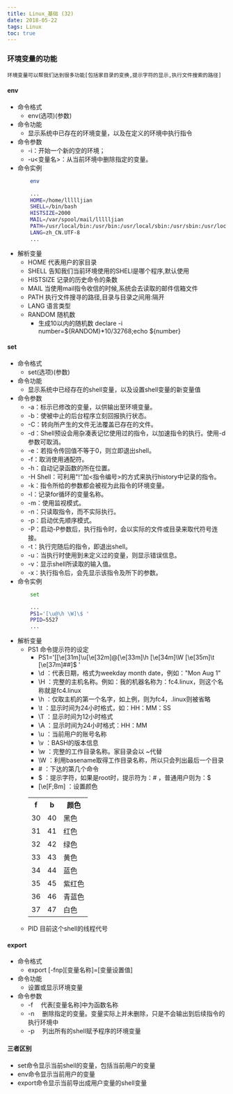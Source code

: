 ```yaml
---
title: Linux_基础 (32)
date: 2018-05-22
tags: Linux
toc: true
---
```


### 环境变量的功能
    环境变量可以帮我们达到很多功能[包括家目录的变换,提示字符的显示,执行文件搜索的路径]

<!-- more -->

#### env
- 命令格式
    * env(选项)(参数)
- 命令功能
    * 显示系统中已存在的环境变量，以及在定义的环境中执行指令
- 命令参数
    * -i：开始一个新的空的环境；
    * -u<变量名>：从当前环境中删除指定的变量。
- 命令实例
    ```bash
        env

        ...
        HOME=/home/llllljian
        SHELL=/bin/bash
        HISTSIZE=2000
        MAIL=/var/spool/mail/llllljian
        PATH=/usr/local/bin:/usr/bin:/usr/local/sbin:/usr/sbin:/usr/local/bin:/usr/local//mysql-5.5.38/bin:/home/llllljian/.local/bin:/home/llllljian/bin
        LANG=zh_CN.UTF-8
        ...
    ```
- 解析变量
    * HOME 代表用户的家目录
    * SHELL 告知我们当前环境使用的SHELl是哪个程序,默认使用
    * HISTSIZE 记录的历史命令的条数
    * MAIL 当使用mail指令收信的时候,系统会去读取的邮件信箱文件
    * PATH 执行文件搜寻的路径,目录与目录之间用:隔开
    * LANG 语言类型
    * RANDOM 随机数
        * 生成10以内的随机数 declare -i number=${RANDOM}*10/32768;echo ${number}

#### set
- 命令格式
    * set(选项)(参数)
- 命令功能
    * 显示系统中已经存在的shell变量，以及设置shell变量的新变量值
- 命令参数
    * -a：标示已修改的变量，以供输出至环境变量。
	* -b：使被中止的后台程序立刻回报执行状态。
	* -C：转向所产生的文件无法覆盖已存在的文件。
	* -d：Shell预设会用杂凑表记忆使用过的指令，以加速指令的执行。使用-d参数可取消。
	* -e：若指令传回值不等于0，则立即退出shell。
	* -f：取消使用通配符。
	* -h：自动记录函数的所在位置。
	* -H Shell：可利用"!"加<指令编号>的方式来执行history中记录的指令。
	* -k：指令所给的参数都会被视为此指令的环境变量。
	* -l：记录for循环的变量名称。
	* -m：使用监视模式。
	* -n：只读取指令，而不实际执行。
	* -p：启动优先顺序模式。
	* -P：启动-P参数后，执行指令时，会以实际的文件或目录来取代符号连接。
	* -t：执行完随后的指令，即退出shell。
	* -u：当执行时使用到未定义过的变量，则显示错误信息。
	* -v：显示shell所读取的输入值。
	* -x：执行指令后，会先显示该指令及所下的参数。
- 命令实例
    ```bash
        set 

        ...
        PS1='[\u@\h \W]\$ '
        PPID=5527
        ...
    ```
- 解析变量
    * PS1 命令提示符的设定
        * PS1='[\[\e[31m\]\u\[\e[32m\]@\[\e[33m\]\h \[\e[34m\]\W \[\e[35m\]\t \[\e[37m\]#\#]\$ '
        * \d ：代表日期，格式为weekday month date，例如："Mon Aug 1"
        * \H ：完整的主机名称。例如：我的机器名称为：fc4.linux，则这个名称就是fc4.linux
        * \h ：仅取主机的第一个名字，如上例，则为fc4，.linux则被省略
        * \t ：显示时间为24小时格式，如：HH：MM：SS
        * \T ：显示时间为12小时格式
        * \A ：显示时间为24小时格式：HH：MM
        * \u ：当前用户的账号名称
        * \v ：BASH的版本信息
        * \w ：完整的工作目录名称。家目录会以 ~代替
        * \W ：利用basename取得工作目录名称，所以只会列出最后一个目录
        * \# ：下达的第几个命令
        * \$ ：提示字符，如果是root时，提示符为：# ，普通用户则为：$
        * \[\e[F;Bm\] ：设置颜色
        <table><tr><th>f</th><th>b</th><th>颜色</th></tr><tr><td>30</td><td>40</td><td>黑色</td></tr><tr><td>31</td><td>41</td><td>红色</td></tr><tr><td>32</td><td>42</td><td>绿色</td></tr><tr><td>33</td><td>43</td><td>黄色</td></tr><tr><td>34</td><td>44</td><td>蓝色</td></tr><tr><td>35</td><td>45</td><td>紫红色</td></tr><tr><td>36</td><td>46</td><td>青蓝色</td></tr><tr><td>37</td><td>47</td><td>白色</td></tr></table>
    * PID 目前这个shell的线程代号

#### export
- 命令格式
    * export [-fnp][变量名称]=[变量设置值]
- 命令功能
    * 设置或显示环境变量
- 命令参数
    * -f 　代表[变量名称]中为函数名称
    * -n 　删除指定的变量。变量实际上并未删除，只是不会输出到后续指令的执行环境中
    * -p 　列出所有的shell赋予程序的环境变量

#### 三者区别
- set命令显示当前shell的变量，包括当前用户的变量
- env命令显示当前用户的变量
- export命令显示当前导出成用户变量的shell变量